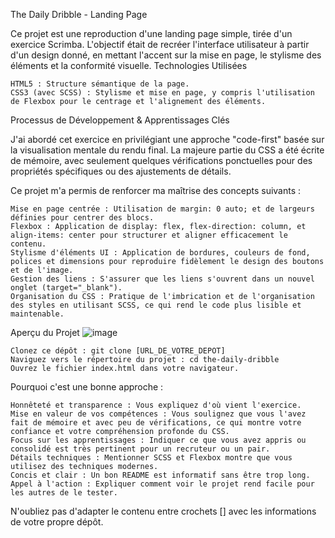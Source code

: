 The Daily Dribble - Landing Page

Ce projet est une reproduction d'une landing page simple, tirée d'un exercice Scrimba. L'objectif était de recréer l'interface utilisateur à partir d'un design donné, en mettant l'accent sur la mise en page, le stylisme des éléments et la conformité visuelle.
Technologies Utilisées

    HTML5 : Structure sémantique de la page.
    CSS3 (avec SCSS) : Stylisme et mise en page, y compris l'utilisation de Flexbox pour le centrage et l'alignement des éléments.

Processus de Développement & Apprentissages Clés

J'ai abordé cet exercice en privilégiant une approche "code-first" basée sur la visualisation mentale du rendu final. La majeure partie du CSS a été écrite de mémoire, avec seulement quelques vérifications ponctuelles pour des propriétés spécifiques ou des ajustements de détails.

Ce projet m'a permis de renforcer ma maîtrise des concepts suivants :

    Mise en page centrée : Utilisation de margin: 0 auto; et de largeurs définies pour centrer des blocs.
    Flexbox : Application de display: flex, flex-direction: column, et align-items: center pour structurer et aligner efficacement le contenu.
    Stylisme d'éléments UI : Application de bordures, couleurs de fond, polices et dimensions pour reproduire fidèlement le design des boutons et de l'image.
    Gestion des liens : S'assurer que les liens s'ouvrent dans un nouvel onglet (target="_blank").
    Organisation du CSS : Pratique de l'imbrication et de l'organisation des styles en utilisant SCSS, ce qui rend le code plus lisible et maintenable.

Aperçu du Projet
![image](https://github.com/user-attachments/assets/b2e7b69c-5cac-4320-98d8-c49ecd9f5e21)


    Clonez ce dépôt : git clone [URL_DE_VOTRE_DEPOT]
    Naviguez vers le répertoire du projet : cd the-daily-dribble
    Ouvrez le fichier index.html dans votre navigateur.

Pourquoi c'est une bonne approche :

    Honnêteté et transparence : Vous expliquez d'où vient l'exercice.
    Mise en valeur de vos compétences : Vous soulignez que vous l'avez fait de mémoire et avec peu de vérifications, ce qui montre votre confiance et votre compréhension profonde du CSS.
    Focus sur les apprentissages : Indiquer ce que vous avez appris ou consolidé est très pertinent pour un recruteur ou un pair.
    Détails techniques : Mentionner SCSS et Flexbox montre que vous utilisez des techniques modernes.
    Concis et clair : Un bon README est informatif sans être trop long.
    Appel à l'action : Expliquer comment voir le projet rend facile pour les autres de le tester.

N'oubliez pas d'adapter le contenu entre crochets [] avec les informations de votre propre dépôt.
